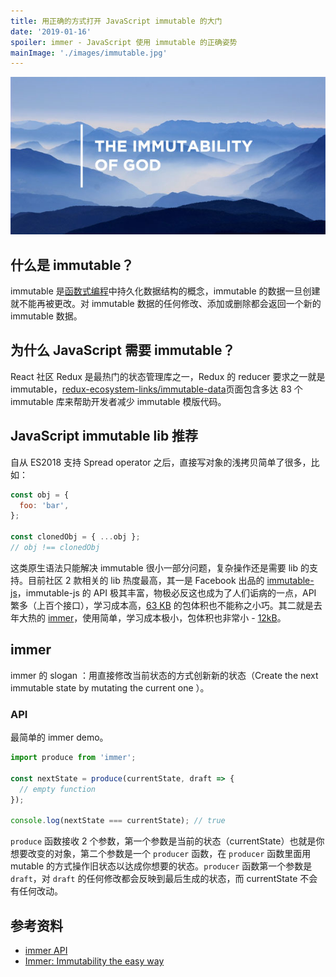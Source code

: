 ```yaml
---
title: 用正确的方式打开 JavaScript immutable 的大门
date: '2019-01-16'
spoiler: immer - JavaScript 使用 immutable 的正确姿势
mainImage: './images/immutable.jpg'
---
```


![immutable](./images/immutable.jpg)

## 什么是 immutable？

immutable 是[函数式编程](https://zh.wikipedia.org/wiki/%E5%87%BD%E6%95%B0%E5%BC%8F%E7%BC%96%E7%A8%8B)中持久化数据结构的概念，immutable 的数据一旦创建就不能再被更改。对 immutable 数据的任何修改、添加或删除都会返回一个新的 immutable 数据。

## 为什么 JavaScript 需要 immutable？

React 社区 Redux 是最热门的状态管理库之一，Redux 的 reducer 要求之一就是 immutable，[redux-ecosystem-links/immutable-data](https://github.com/markerikson/redux-ecosystem-links/blob/master/immutable-data.md#immutable-update-utilities)页面包含多达 83 个 immutable 库来帮助开发者减少 immutable 模版代码。

## JavaScript immutable lib 推荐

自从 ES2018 支持 Spread operator 之后，直接写对象的浅拷贝简单了很多，比如：

```js
const obj = {
  foo: 'bar',
};

const clonedObj = { ...obj };
// obj !== clonedObj
```

这类原生语法只能解决 immutable 很小一部分问题，复杂操作还是需要 lib 的支持。目前社区 2 款相关的 lib 热度最高，其一是 Facebook 出品的 [immutable-js](https://github.com/immutable-js/immutable-js)，immutable-js 的 API 极其丰富，物极必反这也成为了人们诟病的一点，API 繁多（上百个接口），学习成本高，[63 KB](https://bundlephobia.com/result?p=immutable@4.0.0-rc.12) 的包体积也不能称之小巧。其二就是去年大热的 [immer](https://github.com/mweststrate/immer)，使用简单，学习成本极小，包体积也非常小 - [12kB](https://bundlephobia.com/result?p=immer@2.1.5)。

## immer

immer 的 slogan ：用直接修改当前状态的方式创新新的状态（Create the next immutable state by mutating the current one
）。

### API

最简单的 immer demo。

```js
import produce from 'immer';

const nextState = produce(currentState, draft => {
  // empty function
});

console.log(nextState === currentState); // true
```

`produce` 函数接收 2 个参数，第一个参数是当前的状态（currentState）也就是你想要改变的对象，第二个参数是一个 `producer` 函数，在 `producer` 函数里面用 mutable 的方式操作旧状态以达成你想要的状态。`producer` 函数第一个参数是 `draft`，对 `draft` 的任何修改都会反映到最后生成的状态，而 currentState 不会有任何改动。

## 参考资料

- [immer API](https://github.com/mweststrate/immer#api)
- [Immer: Immutability the easy way](https://hackernoon.com/introducing-immer-immutability-the-easy-way-9d73d8f71cb3)
